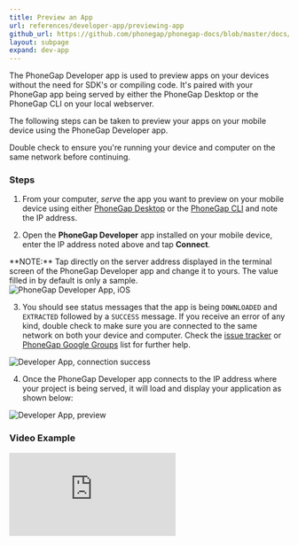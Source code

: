 ```yaml
---
title: Preview an App
url: references/developer-app/previewing-app
github_url: https://github.com/phonegap/phonegap-docs/blob/master/docs/3-references/developer-app/2-previewing-app.html.md
layout: subpage
expand: dev-app
---
```


The PhoneGap Developer app is used to preview apps on your devices without the need for SDK's or compiling code. It's paired with your PhoneGap
 app being served by either the PhoneGap Desktop or the PhoneGap CLI on your local webserver.  

The following steps can be taken to preview your apps on your mobile device using the PhoneGap Developer app.

<div class="alert--warning">Double check to ensure you're running your device and computer on the same network before continuing. </div>

### Steps
1. From your computer, *serve* the app you want to preview on your mobile device using either [PhoneGap Desktop](/getting-started/4-preview-your-app/desktop)
or the [PhoneGap CLI](/getting-started/4-preview-your-app/cli) and note the IP address.

2. Open the **PhoneGap Developer** app installed on your mobile device, enter the IP address noted above and tap  **Connect**.

  <div class="alert--info"> **NOTE:** Tap directly on the server address displayed in the terminal screen
  of the PhoneGap Developer app and change it to yours. The value filled in by default is only a sample. </div>

  <img class="mobile-image" src="/images/dev-app-enter-add.png" alt="PhoneGap Developer App, iOS"/>

3. You should see status messages that the app is being `DOWNLOADED` and `EXTRACTED` followed by a `SUCCESS` message. If you receive an
error of any kind, double check to make sure you are connected to the same network on both your device and computer. Check the
[issue tracker](https://github.com/phonegap/phonegap-app-developer/issues) or [PhoneGap Google Groups](https://groups.google.com/forum/#!forum/phonegap) list for further help.

  <img class="mobile-image" src="/images/dev-app-success.jpg" alt="Developer App, connection success"/>

4. Once the PhoneGap Developer app connects to the IP address where your project is being served, it will load and display your application as
shown below:  

  <img class="mobile-image" src="/images/dev-app-preview.jpg" alt="Developer App, preview"/>

### Video Example

<div class="video-wrapper">
  <iframe src="https://www.youtube.com/embed/pggw-9b8RVY" frameborder="0" allowfullscreen></iframe>
</div>
